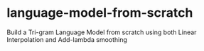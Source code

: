 # language-model-from-scratch
Build a Tri-gram Language Model from scratch using both Linear Interpolation and Add-lambda smoothing
